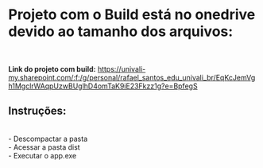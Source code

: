 <h1>Projeto com o Build está no onedrive devido ao tamanho dos arquivos:</h1>
<br>

<strong>Link do projeto com build:</strong> https://univali-my.sharepoint.com/:f:/g/personal/rafael_santos_edu_univali_br/EqKcJemVgh1MgclrWAqpUzwBUglhD4omTaK9iE23Fkzz1g?e=BpfegS
<br>

<h2>Instruções:</h2>
<br>
- Descompactar a pasta <br>
- Acessar a pasta dist <br>
- Executar o app.exe
